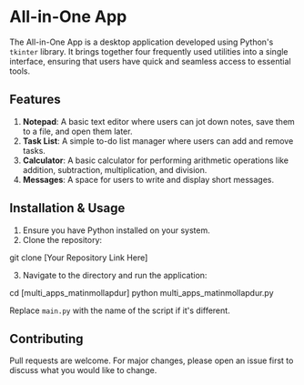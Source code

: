 # All-in-One App

The All-in-One App is a desktop application developed using Python's `tkinter` library. It brings together four frequently used utilities into a single interface, ensuring that users have quick and seamless access to essential tools.

## Features

1. **Notepad**: A basic text editor where users can jot down notes, save them to a file, and open them later.
2. **Task List**: A simple to-do list manager where users can add and remove tasks.
3. **Calculator**: A basic calculator for performing arithmetic operations like addition, subtraction, multiplication, and division.
4. **Messages**: A space for users to write and display short messages.

## Installation & Usage

1. Ensure you have Python installed on your system.
2. Clone the repository:

git clone [Your Repository Link Here]


3. Navigate to the directory and run the application:

cd [multi_apps_matinmollapdur]
python multi_apps_matinmollapdur.py


Replace `main.py` with the name of the script if it's different.

## Contributing

Pull requests are welcome. For major changes, please open an issue first to discuss what you would like to change.
